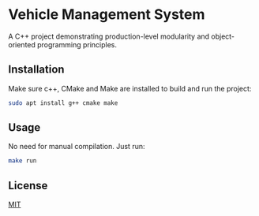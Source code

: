 # Vehicle Management System

A C++ project demonstrating production-level modularity and object-oriented programming principles.

## Installation

Make sure c++, CMake and Make are installed to build and run the project:

```bash
sudo apt install g++ cmake make
```

## Usage 
No need for manual compilation. Just run:

```bash
make run
```

## License

[MIT](https://choosealicense.com/licenses/mit/)
